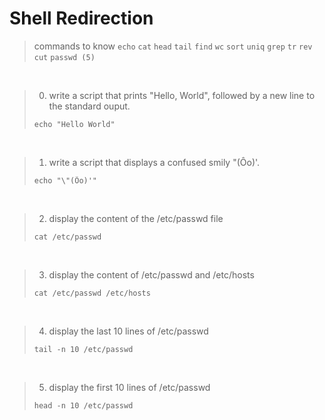 # Shell Redirection

> commands to know
`echo`
`cat`
`head`
`tail`
`find`
`wc`
`sort`
`uniq`
`grep`
`tr`
`rev`
`cut`
`passwd (5)`
<br />

> 0. write a script that prints "Hello, World", followed by a new line to the standard ouput.  
> ```console
> echo "Hello World"
> ```
<br />

> 1. write a script that displays a confused smily "(Ôo)'.
> ```console
> echo "\"(Ôo)'"
> ```
<br />

> 2. display the content of the /etc/passwd file
> ```console
> cat /etc/passwd
> ```
<br />

> 3. display the content of /etc/passwd and /etc/hosts
> ```console
> cat /etc/passwd /etc/hosts
> ```
<br />

> 4. display the last 10 lines of /etc/passwd
> ```console
> tail -n 10 /etc/passwd
> ```
<br />

> 5. display the first 10 lines of /etc/passwd
> ```console
> head -n 10 /etc/passwd
> ```
<br />
